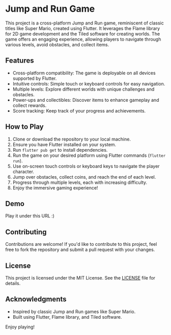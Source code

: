 # Jump and Run Game

This project is a cross-platform Jump and Run game, reminiscent of classic titles like Super Mario, created using Flutter. It leverages the Flame library for 2D game development and the Tiled software for creating worlds. The game offers an engaging experience, allowing players to navigate through various levels, avoid obstacles, and collect items.

## Features

- Cross-platform compatibility: The game is deployable on all devices supported by Flutter.
- Intuitive controls: Simple touch or keyboard controls for easy navigation.
- Multiple levels: Explore different worlds with unique challenges and obstacles.
- Power-ups and collectibles: Discover items to enhance gameplay and collect rewards.
- Score tracking: Keep track of your progress and achievements.

## How to Play

1. Clone or download the repository to your local machine.
2. Ensure you have Flutter installed on your system.
3. Run `flutter pub get` to install dependencies.
4. Run the game on your desired platform using Flutter commands (`flutter run`).
5. Use on-screen touch controls or keyboard keys to navigate the player character.
6. Jump over obstacles, collect coins, and reach the end of each level.
7. Progress through multiple levels, each with increasing difficulty.
8. Enjoy the immersive gaming experience!

## Demo

Play it under this URL :) 

## Contributing

Contributions are welcome! If you'd like to contribute to this project, feel free to fork the repository and submit a pull request with your changes.

## License

This project is licensed under the MIT License. See the [LICENSE](LICENSE) file for details.

## Acknowledgments

- Inspired by classic Jump and Run games like Super Mario.
- Built using Flutter, Flame library, and Tiled software.

Enjoy playing! 
